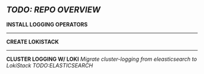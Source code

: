*TODO: REPO OVERVIEW*
-----------------------------------------


**INSTALL LOGGING OPERATORS**

-----------------------------------------



**CREATE LOKISTACK**

-----------------------------------------

**CLUSTER LOGGING W/ LOKI**
    *Migrate cluster-logging from eleasticsearch to LokiStack*
            *TODO:ELASTICSEARCH*
